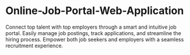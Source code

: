 # Online-Job-Portal-Web-Application
Connect top talent with top employers through a smart and intuitive job portal.   Easily manage job postings, track applications, and streamline the hiring process.   Empower both job seekers and employers with a seamless recruitment experience.
